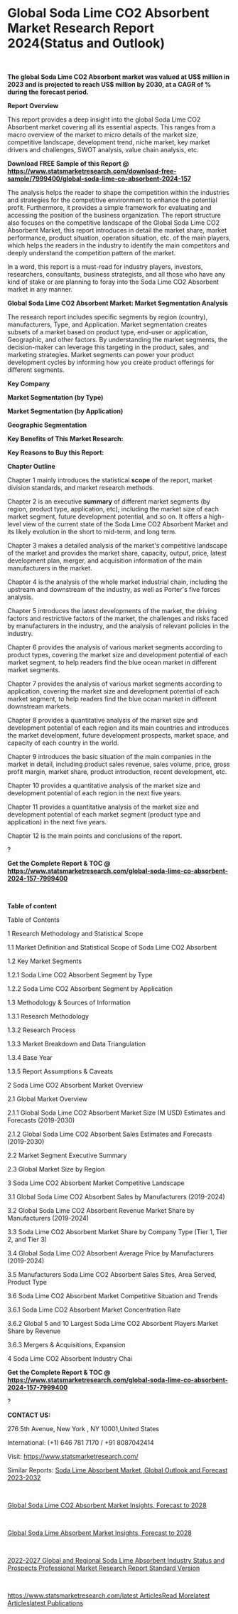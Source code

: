 <h1>Global Soda Lime CO2 Absorbent Market Research Report 2024(Status and Outlook)</h1><br/><p><strong>The global Soda Lime CO2 Absorbent market was valued at US$ million in 2023 and is projected to reach US$ million by 2030, at a <strong>CAGR</strong> of % during the forecast period.</strong></p>
 
 
 
 <p><strong>Report Overview</strong></p>
 
 
 
 <p>This report provides a deep insight into the global Soda Lime CO2 Absorbent market covering all its essential aspects. This ranges from a macro overview of the market to micro details of the market size, competitive landscape, development trend, niche market, key market drivers and challenges, SWOT analysis, value chain analysis, etc.</p>
 
 
 
 <p><strong>Download FREE Sample of this Report @ <a href="https://www.statsmarketresearch.com/download-free-sample/7999400/global-soda-lime-co-absorbent-2024-157">https://www.statsmarketresearch.com/download-free-sample/7999400/global-soda-lime-co-absorbent-2024-157</a></strong></p>
 
 
 
 <p>The analysis helps the reader to shape the competition within the industries and strategies for the competitive environment to enhance the potential profit. Furthermore, it provides a simple framework for evaluating and accessing the position of the business organization. The report structure also focuses on the competitive landscape of the Global Soda Lime CO2 Absorbent Market, this report introduces in detail the market share, market performance, product situation, operation situation, etc. of the main players, which helps the readers in the industry to identify the main competitors and deeply understand the competition pattern of the market.</p>
 
 
 
 <p>In a word, this report is a must-read for industry players, investors, researchers, consultants, business strategists, and all those who have any kind of stake or are planning to foray into the Soda Lime CO2 Absorbent market in any manner.</p>
 
 
 
 <p><strong>Global Soda Lime CO2 Absorbent Market: Market Segmentation Analysis</strong></p>
 
 
 
 <p>The research report includes specific segments by region (country), manufacturers, Type, and Application. Market segmentation creates subsets of a market based on product type, end-user or application, Geographic, and other factors. By understanding the market segments, the decision-maker can leverage this targeting in the product, sales, and marketing strategies. Market segments can power your product development cycles by informing how you create product offerings for different segments.</p>
 
 
 
 <p><strong>Key Company</strong></p>
 
 
 
 <p><strong>Market Segmentation (by Type)</strong></p>
 
 
 
 <p><strong>Market Segmentation (<strong>by Application</strong>)</strong></p>
 
 
 
 <p><strong>Geographic Segmentation</strong></p>
 
 
 
 <p><strong>Key Benefits of This Market Research:</strong></p>
 
 
 
 <p><strong>Key <strong>Reasons to Buy</strong> this Report:</strong></p>
 
 
 
 <p><strong>Chapter Outline</strong></p>
 
 
 
 <p>Chapter 1 mainly introduces the statistical <strong>scope</strong> of the report, market division standards, and market research methods.</p>
 
 
 
 <p>Chapter 2 is an executive <strong>summary</strong> of different market segments (by region, product type, application, etc), including the market size of each market segment, future development potential, and so on. It offers a high-level view of the current state of the Soda Lime CO2 Absorbent Market and its likely evolution in the short to mid-term, and long term.</p>
 
 
 
 <p>Chapter 3 makes a detailed analysis of the market&#39;s competitive landscape of the market and provides the market share, capacity, output, price, latest development plan, merger, and acquisition information of the main manufacturers in the market.</p>
 
 
 
 <p>Chapter 4 is the analysis of the whole market industrial chain, including the upstream and downstream of the industry, as well as Porter&#39;s five forces analysis.</p>
 
 
 
 <p>Chapter 5 introduces the latest developments of the market, the driving factors and restrictive factors of the market, the challenges and risks faced by manufacturers in the industry, and the analysis of relevant policies in the industry.</p>
 
 
 
 <p>Chapter 6 provides the analysis of various market segments according to product types, covering the market size and development potential of each market segment, to help readers find the blue ocean market in different market segments.</p>
 
 
 
 <p>Chapter 7 provides the analysis of various market segments according to application, covering the market size and development potential of each market segment, to help readers find the blue ocean market in different downstream markets.</p>
 
 
 
 <p>Chapter 8 provides a quantitative analysis of the market size and development potential of each region and its main countries and introduces the market development, future development prospects, market space, and capacity of each country in the world.</p>
 
 
 
 <p>Chapter 9 introduces the basic situation of the main companies in the market in detail, including product sales revenue, sales volume, price, gross profit margin, market share, product introduction, recent development, etc.</p>
 
 
 
 <p>Chapter 10 provides a quantitative analysis of the market size and development potential of each region in the next five years.</p>
 
 
 
 <p>Chapter 11 provides a quantitative analysis of the market size and development potential of each market segment (product type and application) in the next five years.</p>
 
 
 
 <p>Chapter 12 is the main points and conclusions of the report.</p>
 
 
 
 <p>? </p>
 
 
 
 <div><b>Get the Complete Report & TOC @ <a href="https://www.statsmarketresearch.com/global-soda-lime-co-absorbent-2024-157-7999400">https://www.statsmarketresearch.com/global-soda-lime-co-absorbent-2024-157-7999400</a></b></div>
 
 
 
 <p><br />
 
 <b>Table of content</b></p>
 
 
 
 <p>Table of Contents<br />
 
 1 Research Methodology and Statistical Scope<br />
 
 1.1 Market Definition and Statistical Scope of Soda Lime CO2 Absorbent<br />
 
 1.2 Key Market Segments<br />
 
 1.2.1 Soda Lime CO2 Absorbent Segment by Type<br />
 
 1.2.2 Soda Lime CO2 Absorbent Segment by Application<br />
 
 1.3 Methodology & Sources of Information<br />
 
 1.3.1 Research Methodology<br />
 
 1.3.2 Research Process<br />
 
 1.3.3 Market Breakdown and Data Triangulation<br />
 
 1.3.4 Base Year<br />
 
 1.3.5 Report Assumptions & Caveats<br />
 
 2 Soda Lime CO2 Absorbent Market Overview<br />
 
 2.1 Global Market Overview<br />
 
 2.1.1 Global Soda Lime CO2 Absorbent Market Size (M USD) Estimates and Forecasts (2019-2030)<br />
 
 2.1.2 Global Soda Lime CO2 Absorbent Sales Estimates and Forecasts (2019-2030)<br />
 
 2.2 Market Segment Executive Summary<br />
 
 2.3 Global Market Size by Region<br />
 
 3 Soda Lime CO2 Absorbent Market Competitive Landscape<br />
 
 3.1 Global Soda Lime CO2 Absorbent Sales by Manufacturers (2019-2024)<br />
 
 3.2 Global Soda Lime CO2 Absorbent Revenue Market Share by Manufacturers (2019-2024)<br />
 
 3.3 Soda Lime CO2 Absorbent Market Share by Company Type (Tier 1, Tier 2, and Tier 3)<br />
 
 3.4 Global Soda Lime CO2 Absorbent Average Price by Manufacturers (2019-2024)<br />
 
 3.5 Manufacturers Soda Lime CO2 Absorbent Sales Sites, Area Served, Product Type<br />
 
 3.6 Soda Lime CO2 Absorbent Market Competitive Situation and Trends<br />
 
 3.6.1 Soda Lime CO2 Absorbent Market Concentration Rate<br />
 
 3.6.2 Global 5 and 10 Largest Soda Lime CO2 Absorbent Players Market Share by Revenue<br />
 
 3.6.3 Mergers & Acquisitions, Expansion<br />
 
 4 Soda Lime CO2 Absorbent Industry Chai</p>
 
 
 
 <div><b>Get the Complete Report & TOC @ <a href="https://www.statsmarketresearch.com/global-soda-lime-co-absorbent-2024-157-7999400">https://www.statsmarketresearch.com/global-soda-lime-co-absorbent-2024-157-7999400</a></b></div>
 
 
 
 <p>? </p>
 
 
 
 <p><b>CONTACT US:</b><br />
 
 276 5th Avenue, New York , NY 10001,United States<br />
 
 International: (+1) 646 781 7170 / +91 8087042414<br />
 
 Visit: <a href="https://www.statsmarketresearch.com/">https://www.statsmarketresearch.com/</a><br />
 
 Similar Reports: <a href="https://www.statsmarketresearch.com/global-soda-lime-co-absorbent-2024-157-7999400">Soda Lime Absorbent Market, Global Outlook and Forecast 2023-2032</a><br />
 
 <br />
 
 <a href="https://www.statsmarketresearch.com/global-soda-lime-co-absorbent-2024-157-7999400">Global Soda Lime CO2 Absorbent Market Insights, Forecast to 2028</a><br />
 
 <br />
 
 <a href="https://www.statsmarketresearch.com/global-soda-lime-co-absorbent-2024-157-7999400">Global Soda Lime Absorbent Market Insights, Forecast to 2028</a><br />
 
 <br />
 
 <a href="https://www.statsmarketresearch.com/global-soda-lime-co-absorbent-2024-157-7999400">2022-2027 Global and Regional Soda Lime Absorbent Industry Status and Prospects Professional Market Research Report Standard Version</a><br />
 
 <br />
 
 <a href="https://gyeongbokgung.com">https://www.statsmarketresearch.com/</a><a href="https://hallyeomaritime.com">latest Articles</a><a href="https://jingwansa.com">Read More</a><a href="https://nguoiviet.jp/">latest Articles</a><a href="https://www.intelmarketresearch.com/">latest Publications</a></p>